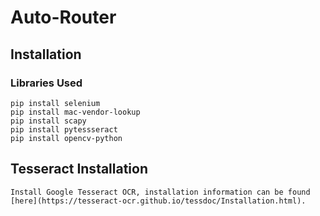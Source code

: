 # Auto-Router

## Installation

### Libraries Used
```
pip install selenium
pip install mac-vendor-lookup
pip install scapy
pip install pytessseract
pip install opencv-python
```

## Tesseract Installation
```
Install Google Tesseract OCR, installation information can be found [here](https://tesseract-ocr.github.io/tessdoc/Installation.html). 
```

